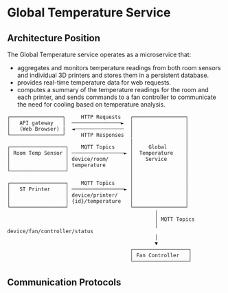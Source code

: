 
# Global Temperature Service

## Architecture Position

The Global Temperature service operates as a microservice that:

- aggregates and monitors temperature readings from both room sensors and individual 3D printers and stores them in a persistent database.
- provides real-time temperature data for web requests.
- computes a summary of the temperature readings for the room and each printer, and sends commands to a fan controller to communicate the need for cooling based on temperature analysis.

```text
┌─────────────────┐     HTTP Requests   ┌─────────────────┐
│   API gateway   │  ────────────────►  │                 │
│   (Web Browser) |  ◄────────────────  │                 │
└─────────────────┘     HTTP Responses  │                 │
                                        |                 │
┌──────────────────┐    MQTT Topics     │     Global      │
│ Room Temp Sensor │ ─────────────────► │  Temperature    │
│                  │ device/room/       │    Service      │
│                  │ temperature        │                 │
└──────────────────┘                    │                 │
                                        │                 │
┌──────────────────┐    MQTT Topics     │                 │
│   ST Printer     │ ─────────────────► │                 │
│                  │ device/printer/    │                 │
│                  │ {id}/temperature   │                 │
└──────────────────┘                    └─────────────────┘
                                                │
                                                │ MQTT Topics
                                                │ device/fan/controller/status
                                                │
                                                ▼
                                        ┌──────────────────┐
                                        │ Fan Controller   │
                                        └──────────────────┘
```

## Communication Protocols

### MQTT Subscriptions

#### Room Temperature

- **Topic**: `device/room/temperature`
- **Type**: 2.1.1) TemperatureReadingRoom
- **Purpose**: Receive room temperature readings for monitoring
- **QoS**: QoS 0

#### Printer Temperature

- **Topic**: `device/printer/{printerId}/temperature`
- **Type**: 2.1.2) TemperatureReadingPrinter
- **Purpose**: Receive individual printer temperature readings
- **QoS**: QoS 1

### MQTT Publications

#### Fan Speed Command

- **Topic**: `device/fan/controller/status`
- **Type**: 2.4.1) FanControllerTemp
- **Purpose**: Periodic heat communication level based on temperature analysis
- **QoS**: QoS 0

### HTTP API - Responses - (through API Gateway)

#### Global Temperature Endpoint

- **Endpoint**: `/temperature/global`
- **Method**: 1.2.1) GET
- **Response**: List of all temperature readings (room and printers)

See [communication.md](../communication.md) for full message schemas.

## Service Features

### Temperature Aggregation

- Collects temperature readings from all sources (room and printers)
- Maintains a history of temperature data for analysis on a persistent database

### Fan Communication

- Publishes a heat level to the fan controller based on temperature analysis
- It's a overall temperature level that indicates the need for cooling, **not emergency cooling**.
- The commmunication is periodic, not event-driven.

### API Integration

- Provides HTTP endpoint for retrieving all temperature data

### Configurations file

- Loads configurations on how define the heat level for the fan controller.
- Load configurations for MQTT broker connection.

## Journey

The Global Temperature Service follows this workflow:

1. **Initialization Phase**
    - Load configuration and thresholds
    - Connect to MQTT broker
    - Subscribe to temperature topics
    - Initialize temperature history and analyzer

2. **Data Collection Phase**
    - Aggregate temperature readings from room and printers
    - Store readings in temperature history

3. **Heat Level Computation Phase**
    - Compute the heat level for the fan controller based on temperature analysis

4. **API Serving Phase**
    - Serve temperature data via HTTP endpoint

## Separation of Concerns

- **GlobalTemperatureService**: Handles MQTT subscriptions, temperature aggregation, fan control logic, and HTTP API.
- **TemperatureAnalyzer**: Performs threshold checks and analysis.

## Service Class Structure

```mermaid
classDiagram
    class GlobalTemperatureService {
        -mqtt_client: MQTTClient
        -config: dict
        -temperature_history: list
        -temperature_analyzer: TemperatureAnalyzer

        +__init__(config_file: str)
        +start_service(): void
        +stop_service(): void
        +connect_mqtt(): void
        +disconnect_mqtt(): void

        +callback_room_temperature(topic: str, payload: dict): void
        +callback_printer_temperature(topic: str, payload: dict): void

        +publish_fan_speed(speed: int): void
        +load_configuration(config_file: str): dict
        +get_global_temperature(): dict
        +get_printer_temperature(printer_id: str): dict

        serve_http_api(): void
    }

    class TemperatureAnalyzer {
        -thresholds: dict
        -temperature_history: dict

        +__init__(thresholds: dict)
        +check_threshold(temp: float, threshold: float): bool
        +analyze_temperature(): dict
    }

    GlobalTemperatureService --> TemperatureAnalyzer : uses
```
